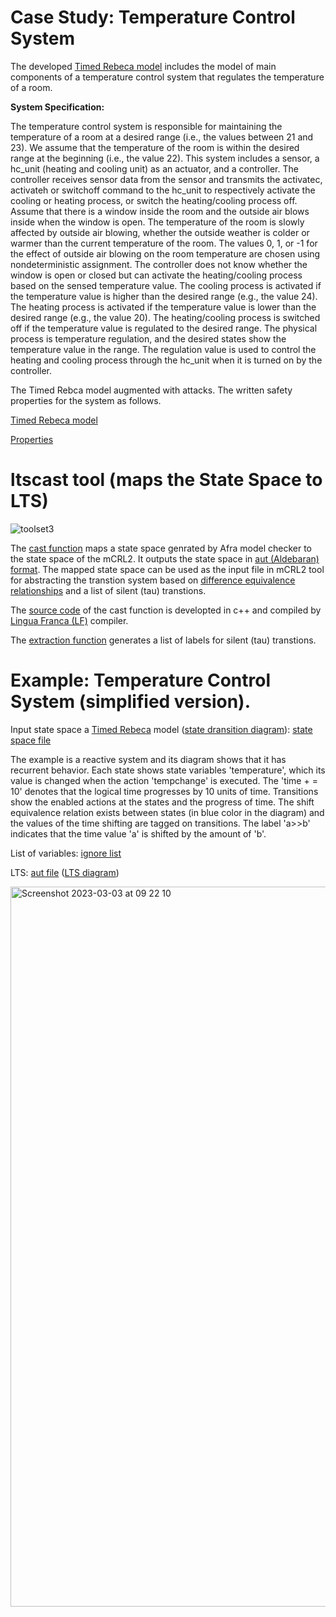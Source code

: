# Case Study: Temperature Control System 

The developed  <a href="https://github.com/fereidoun-moradi/RoomTemp/blob/main/OneRoomTemp_Github.rebeca">Timed Rebeca model</a> includes the model of main components of a temperature control system that regulates the temperature of a room. 


<b>System Specification:</b> 

The temperature control system is responsible for maintaining the temperature of a room at a desired range (i.e., the values between 21 and 23). We assume that the temperature of the room is within the desired range at the beginning (i.e., the value 22). This system includes a sensor, a hc\_unit (heating and cooling unit) as an actuator, and a controller. The controller receives sensor data from the sensor and transmits the activatec, activateh or switchoff command to the hc_unit to respectively activate the cooling or heating process, or switch the heating/cooling process off. Assume that there is a window inside the room and the outside air blows inside when the window is open. The temperature of the room is slowly affected by outside air blowing, whether the outside weather is colder or warmer than the current temperature of the room. The values 0, 1, or -1 for the effect of outside air blowing on the room temperature are chosen using nondeterministic assignment. The controller does not know whether the window is open or closed but can activate the heating/cooling process based on the sensed temperature value. The cooling process is activated if the temperature value is higher than the desired range (e.g., the value 24). The heating process is activated if the temperature value is lower than the desired range (e.g., the value 20). The heating/cooling process is switched off if the temperature value is regulated to the desired range.
The physical process is temperature regulation, and the desired states show the temperature value in the range. 
The regulation value is used to control the heating and cooling process through the hc\_unit when it is turned on by the controller.



The Timed Rebca model augmented with attacks. The written safety properties for the system as follows. 

<a href="https://github.com/fereidoun-moradi/RoomTemp/blob/main/TCS_attackmodels.rebeca">Timed Rebeca model</a>

<a href="https://github.com/fereidoun-moradi/RoomTemp/blob/main/TCS_attackmodels.property">Properties</a>


# ltscast tool (maps the State Space to LTS)

![toolset3](https://user-images.githubusercontent.com/45528113/199219377-742ded4c-0063-4347-8961-4504f5b6f01e.jpg)




The <a href="https://github.com/fereidoun-moradi/cast_function/blob/main/castfunction_variables">cast function</a> maps a state space genrated by Afra model checker to the state space of the mCRL2. 
It outputs the state space in <a href="https://www.mcrl2.org/web/user_manual/language_reference/lts.html#language-aut-lts">aut (Aldebaran) format</a>. The mapped state space can be used as the input file in mCRL2 tool for abstracting the transtion system based on <a href="https://www.mcrl2.org/web/user_manual/tools/release/ltsconvert.html">difference equivalence relationships</a> and a list of silent (tau) transtions.

The <a href="https://github.com/fereidoun-moradi/cast_function/blob/main/castfunction_variables.lf">source code</a> of the cast function is developted in c++ and compiled by  <a href="https://www.lf-lang.org/download">Lingua Franca (LF)</a> compiler. 

The <a href="https://github.com/fereidoun-moradi/extraction_Function">extraction function</a> generates a list of labels for silent (tau) transtions. 
 

# Example: Temperature Control System (simplified version).
Input state space a <a href="https://github.com/fereidoun-moradi/Abstraction-tool/blob/main/RV-Example.rebeca">Timed Rebeca</a> model (<a href="https://github.com/fereidoun-moradi/cast_function/blob/main/temp_graph_org.pdf">state dransition diagram</a>): <a href="https://github.com/fereidoun-moradi/cast_function/blob/main/RV-Example.statespace">state space file</a>

The example is a reactive system and its diagram shows that it has recurrent behavior. Each state shows state variables 'temperature', which its value is changed when the action 'tempchange' is executed. The  'time + = 10' denotes that the logical time progresses by 10 units of time. Transitions show the enabled actions at the states and the progress of time. 
The shift equivalence relation exists between states (in blue color in the diagram) and the values of the time shifting are tagged on transitions. The label 'a>>b' indicates that the time value 'a' is shifted by the amount of 'b'.

List of variables:  <a href="https://github.com/fereidoun-moradi/cast_function/blob/main/variables_list">ignore list</a>

LTS: <a href="https://github.com/fereidoun-moradi/cast_function/blob/main/castfile.aut">aut file</a> (<a href="https://github.com/fereidoun-moradi/cast_function/blob/main/temp_graph_LTS.pdf">LTS diagram</a>)

<img width="1152" alt="Screenshot 2023-03-03 at 09 22 10" src="https://user-images.githubusercontent.com/45528113/222669059-1e046e84-7076-4f96-bc9d-a5267f36619a.png">

